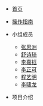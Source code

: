 <!-- /_sidebar.md -->

* [首页](README.md)
* [操作指南](guide.md)
  
* 小组成员
    * [张思洲](member/zsz/)
    * [舒诗琦](member/hsq/)
    * [李嘉钰](member/ljy/)
    * [李正可](member/lzk/)
    * [程艺明](member/cym/)
    * [李啸龙](member/lxl/)

* 项目介绍